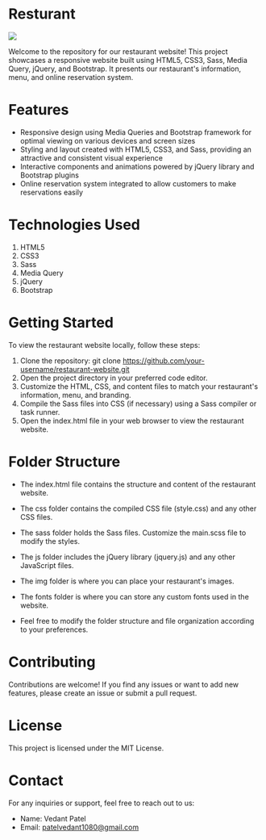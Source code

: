 # Resturant

<img src="https://vportfolio.pages.dev/img/Pani%20puri.png"/>

Welcome to the repository for our restaurant website! This project showcases a responsive website built using HTML5, CSS3, Sass, Media Query, jQuery, and Bootstrap. It presents our restaurant's information, menu, and online reservation system.

# Features
- Responsive design using Media Queries and Bootstrap framework for optimal viewing on various devices and screen sizes
- Styling and layout created with HTML5, CSS3, and Sass, providing an attractive and consistent visual experience
- Interactive components and animations powered by jQuery library and Bootstrap plugins
- Online reservation system integrated to allow customers to make reservations easily

# Technologies Used
1. HTML5
2. CSS3
3. Sass
4. Media Query
5. jQuery
6. Bootstrap

# Getting Started

To view the restaurant website locally, follow these steps:

1. Clone the repository: git clone https://github.com/your-username/restaurant-website.git
2. Open the project directory in your preferred code editor.
3. Customize the HTML, CSS, and content files to match your restaurant's information, menu, and branding.
4. Compile the Sass files into CSS (if necessary) using a Sass compiler or task runner.
5. Open the index.html file in your web browser to view the restaurant website.

# Folder Structure

- The index.html file contains the structure and content of the restaurant website.
- The css folder contains the compiled CSS file (style.css) and any other CSS files.
- The sass folder holds the Sass files. Customize the main.scss file to modify the styles.
- The js folder includes the jQuery library (jquery.js) and any other JavaScript files.
- The img folder is where you can place your restaurant's images.
- The fonts folder is where you can store any custom fonts used in the website.
  
- Feel free to modify the folder structure and file organization according to your preferences.

# Contributing
Contributions are welcome! If you find any issues or want to add new features, please create an issue or submit a pull request.

# License
This project is licensed under the MIT License.

# Contact
For any inquiries or support, feel free to reach out to us:

- Name: Vedant Patel
- Email: patelvedant1080@gmail.com
